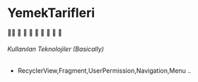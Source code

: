 # YemekTarifleri
🍍🍆 🥑 🥦 🥬 🥒 🌭 🍔 🍟 🍕

###### Kullanılan Teknolojiler (Basically)
* RecyclerView,Fragment,UserPermission,Navigation,Menu .. 





